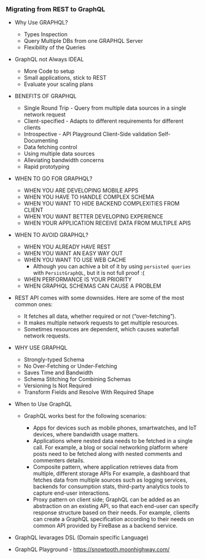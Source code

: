 ### Migrating from REST to GraphQL

- Why Use GRAPHQL?

  - Types Inspection
  - Query Multiple DBs from one GRAPHQL Server
  - Flexibility of the Queries

- GraphQL not Always IDEAL

  - More Code to setup
  - Small applications, stick to REST
  - Evaluate your scaling plans

- BENEFITS OF GRAPHQL

  - Single Round Trip - Query from multiple data sources in a single network request
  - Client-specified - Adapts to different requirements for different clients
  - Introspective - API Playground Client-Side validation Self-Documenting
  - Data fetching control
  - Using multiple data sources
  - Alleviating bandwidth concerns
  - Rapid prototyping

- WHEN TO GO FOR GRAPHQL?

  - WHEN YOU ARE DEVELOPING MOBILE APPS
  - WHEN YOU HAVE TO HANDLE COMPLEX SCHEMA
  - WHEN YOU WANT TO HIDE BACKEND COMPLEXITIES FROM CLIENT
  - WHEN YOU WANT BETTER DEVELOPING EXPERIENCE
  - WHEN YOUR APPLICATION RECEIVE DATA FROM MULTIPLE APIS

- WHEN TO AVOID GRAPHQL?

  - WHEN YOU ALREADY HAVE REST
  - WHEN YOU WANT AN EASY WAY OUT
  - WHEN YOU WANT TO USE WEB CACHE
    - Although you can achive a bit of it by using `persisted queries` with `PersistGraphQL`, but it is not full proof :(
  - WHEN PERFORMANCE IS YOUR PRIORITY
  - WHEN GRAPHQL SCHEMAS CAN CAUSE A PROBLEM

- REST API comes with some downsides. Here are some of the most common ones:

  - It fetches all data, whether required or not (“over-fetching”).
  - It makes multiple network requests to get multiple resources.
  - Sometimes resources are dependent, which causes waterfall network requests.

- WHY USE GRAPHQL

  - Strongly-typed Schema
  - No Over-Fetching or Under-Fetching
  - Saves Time and Bandwidth
  - Schema Stitching for Combining Schemas
  - Versioning Is Not Required
  - Transform Fields and Resolve With Required Shape

- When to Use GraphQL

  - GraphQL works best for the following scenarios:

    - Apps for devices such as mobile phones, smartwatches, and IoT devices, where bandwidth usage matters.
    - Applications where nested data needs to be fetched in a single call.
      For example, a blog or social networking platform where posts need to be fetched along with nested comments and commenters details.
    - Composite pattern, where application retrieves data from multiple, different storage APIs
      For example, a dashboard that fetches data from multiple sources such as logging services, backends for consumption stats, third-party analytics tools to capture end-user interactions.
    - Proxy pattern on client side; GraphQL can be added as an abstraction on an existing API,
      so that each end-user can specify response structure based on their needs.
      For example, clients can create a GraphQL specification according to their needs on common API provided by FireBase as a backend service.

- GraphQL levarages DSL (Domain specific Language)

- GraphQL Playground - https://snowtooth.moonhighway.com/
